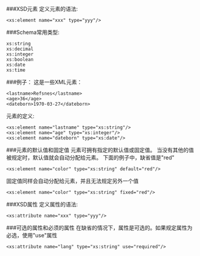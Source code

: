 ###XSD元素
定义元素的语法:
```
<xs:element name="xxx" type="yyy"/>
```

###Schema常用类型:
```
xs:string
xs:decimal
xs:integer
xs:boolean
xs:date
xs:time
```

###例子：
这是一些XML元素：
```
<lastname>Refsnes</lastname>
<age>36</age>
<dateborn>1970-03-27</dateborn>
```
元素的定义:
```
<xs:element name="lastname" type="xs:string"/>
<xs:element name="age" type="xs:integer"/>
<xs:element name="dateborn" type="xs:date"/>
```

###元素的默认值和固定值
元素可拥有指定的默认值或固定值。
当没有其他的值被规定时，默认值就会自动分配给元素。
下面的例子中，缺省值是"red"
```
<xs:element name="color" type="xs:string" default="red"/>
```

固定值同样会自动分配给元素，并且无法规定另外一个值
``` 
<xs:element name="color" type="xs:string" fixed="red"/>
```

###XSD属性
定义属性的语法:
```
<xs:attribute name="xxx" type="yyy"/>
```

###可选的属性和必须的属性
在缺省的情况下，属性是可选的。如果规定属性为必选，使用"use"属性
```
<xs:attribute name="lang" type="xs:string" use="required"/>
```